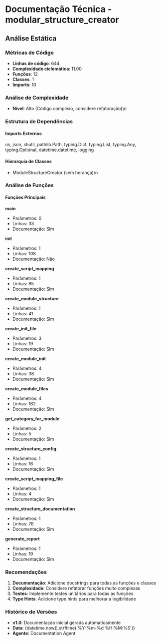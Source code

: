 # Documentação Técnica - modular_structure_creator

## Análise Estática

### Métricas de Código
- **Linhas de código**: 644
- **Complexidade ciclomática**: 11.00
- **Funções**: 12
- **Classes**: 1
- **Imports**: 10

### Análise de Complexidade
- **Nível**: Alto (Código complexo, considere refatoração)\n
### Estrutura de Dependências

#### Imports Externos
os, json, shutil, pathlib.Path, typing.Dict, typing.List, typing.Any, typing.Optional, datetime.datetime, logging

#### Hierarquia de Classes
- ModuleStructureCreator (sem herança)\n
### Análise de Funções

#### Funções Principais
**main**
- Parâmetros: 0
- Linhas: 33
- Documentação: Sim

**__init__**
- Parâmetros: 1
- Linhas: 108
- Documentação: Não

**create_script_mapping**
- Parâmetros: 1
- Linhas: 65
- Documentação: Sim

**create_module_structure**
- Parâmetros: 1
- Linhas: 41
- Documentação: Sim

**create_init_file**
- Parâmetros: 3
- Linhas: 19
- Documentação: Sim

**create_module_init**
- Parâmetros: 4
- Linhas: 38
- Documentação: Sim

**create_module_files**
- Parâmetros: 4
- Linhas: 162
- Documentação: Sim

**get_category_for_module**
- Parâmetros: 2
- Linhas: 5
- Documentação: Sim

**create_structure_config**
- Parâmetros: 1
- Linhas: 16
- Documentação: Sim

**create_script_mapping_file**
- Parâmetros: 1
- Linhas: 4
- Documentação: Sim

**create_structure_documentation**
- Parâmetros: 1
- Linhas: 76
- Documentação: Sim

**generate_report**
- Parâmetros: 1
- Linhas: 19
- Documentação: Sim

### Recomendações

1. **Documentação**: Adicione docstrings para todas as funções e classes
2. **Complexidade**: Considere refatorar funções muito complexas
3. **Testes**: Implemente testes unitários para todas as funções
4. **Type Hints**: Adicione type hints para melhorar a legibilidade

### Histórico de Versões

- **v1.0**: Documentação inicial gerada automaticamente
- **Data**: {datetime.now().strftime('%Y-%m-%d %H:%M:%S')}
- **Agente**: Documentation Agent

